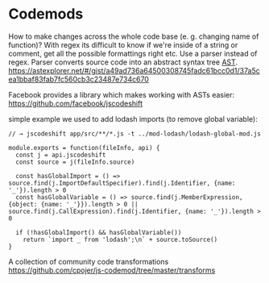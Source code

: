 # Codemods
How to make changes across the whole code base (e. g. changing name of function)?
With regex its difficult to know if we're inside of a string or comment, get all the possible formattings right etc.
  Use a parser instead of regex. Parser converts source code into an abstract syntax tree [AST](https://en.wikipedia.org/wiki/Abstract_syntax_tree).
https://astexplorer.net/#/gist/a49ad736a64500308745fadc61bcc0d1/37a5cea1bbaf83fab7fc560cb3c23487e734c670


Facebook provides a library which makes working with ASTs easier: https://github.com/facebook/jscodeshift

simple example we used to add lodash imports (to remove global variable):
```JS
// → jscodeshift app/src/**/*.js -t ../mod-lodash/lodash-global-mod.js

module.exports = function(fileInfo, api) {
  const j = api.jscodeshift
  const source = j(fileInfo.source)
  
  const hasGlobalImport = () => source.find(j.ImportDefaultSpecifier).find(j.Identifier, {name: '_'}).length > 0
  const hasGlobalVariable = () => source.find(j.MemberExpression, {object: {name: '_'}}).length > 0 || source.find(j.CallExpression).find(j.Identifier, {name: '_'}).length > 0

  if (!hasGlobalImport() && hasGlobalVariable())
    return `import _ from 'lodash';\n` + source.toSource()
}

```

A collection of community code transformations https://github.com/cpojer/js-codemod/tree/master/transforms

